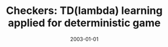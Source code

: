 ---
# Documentation: https://wowchemy.com/docs/managing-content/

title: 'Checkers: TD(lambda) learning applied for deterministic game'
subtitle: ''
summary: ''
authors:
- kwasnicka
- Artur Spirydowicz
tags: []
categories: []
date: '2003-01-01'
lastmod: 2022-10-07T05:00:04Z
featured: false
draft: false

# Featured image
# To use, add an image named `featured.jpg/png` to your page's folder.
# Focal points: Smart, Center, TopLeft, Top, TopRight, Left, Right, BottomLeft, Bottom, BottomRight.
image:
  caption: ''
  focal_point: ''
  preview_only: false

# Projects (optional).
#   Associate this post with one or more of your projects.
#   Simply enter your project's folder or file name without extension.
#   E.g. `projects = ["internal-project"]` references `content/project/deep-learning/index.md`.
#   Otherwise, set `projects = []`.
projects: []
publishDate: '2022-10-07T05:00:03.622279Z'
publication_types:
- '1'
abstract: ''
publication: '*9th International Conference on Soft Computing. Mendel 2003, Brno,
  Czech Republic, June 4-6, 2003*'
---
